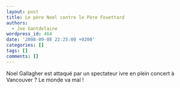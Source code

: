 ```yaml
---
layout: post
title: Le père Noel contre le Père Fouettard
authors:
  - Joe Gantdelaine
wordpress_id: 464
date: '2008-09-08 22:25:00 +0200'
categories: []
tags: []
comments: []
---
```

Noel Gallagher est attaqué par un spectateur ivre en plein concert à Vancouver ? Le monde va mal !
